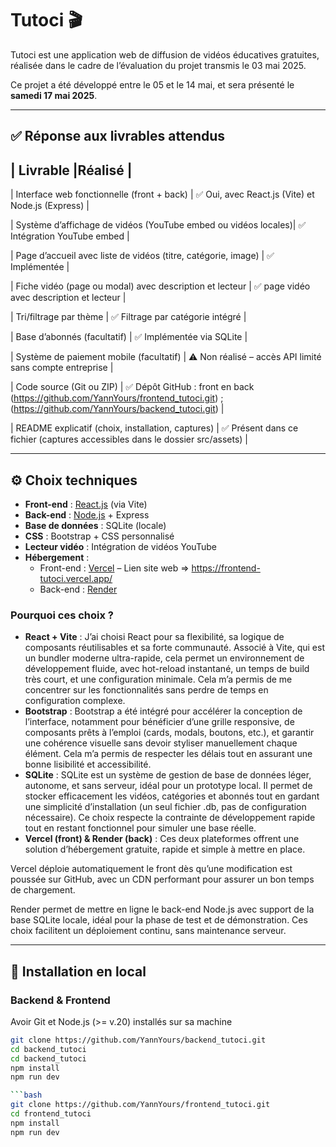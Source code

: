 # Tutoci 🎬

Tutoci est une application web de diffusion de vidéos éducatives gratuites, réalisée dans le cadre de l’évaluation du projet transmis le 03 mai 2025.

Ce projet a été développé entre le 05 et le 14 mai, et sera présenté le **samedi 17 mai 2025**.

---

## ✅ Réponse aux livrables attendus

| Livrable                                                       |Réalisé                                                                                                                                 |
----------------------------------------------------------------------------------------------------------------------------------------------------------------------------------------------------------
| Interface web fonctionnelle (front + back)                     | ✅ Oui, avec React.js (Vite) et Node.js (Express)                                                                                      |


| Système d’affichage de vidéos (YouTube embed ou vidéos locales)| ✅ Intégration YouTube embed                                                                                                           |


| Page d’accueil avec liste de vidéos (titre, catégorie, image)  | ✅ Implémentée               |


| Fiche vidéo (page ou modal) avec description et lecteur        | ✅ page vidéo avec description et lecteur                                                                                              |


| Tri/filtrage par thème                                         | ✅ Filtrage par catégorie intégré                                                                                                      |


| Base d’abonnés (facultatif)                                    | ✅ Implémentée via SQLite                                                                                                              |


| Système de paiement mobile (facultatif)                        | ⚠️ Non réalisé – accès API limité sans compte entreprise                                                                               |


| Code source (Git ou ZIP)                                       | ✅ Dépôt GitHub : front en back (https://github.com/YannYours/frontend_tutoci.git) ; (https://github.com/YannYours/backend_tutoci.git) |


| README explicatif (choix, installation, captures)              | ✅ Présent dans ce fichier (captures accessibles dans le dossier src/assets)                                                           |

---

## ⚙️ Choix techniques

- **Front-end** : [React.js](https://react.dev/) (via Vite)  
- **Back-end** : [Node.js](https://nodejs.org/) + Express  
- **Base de données** : SQLite (locale)  
- **CSS** : Bootstrap + CSS personnalisé  
- **Lecteur vidéo** : Intégration de vidéos YouTube  
- **Hébergement** :  
  - Front-end : [Vercel](https://vercel.com/) – Lien site web => https://frontend-tutoci.vercel.app/  
  - Back-end : [Render](https://render.com/) 

### Pourquoi ces choix ?

- **React + Vite** : J’ai choisi React pour sa flexibilité, sa logique de composants réutilisables et sa forte communauté. Associé à Vite, qui est un bundler moderne ultra-rapide, cela permet un environnement de développement fluide, avec hot-reload instantané, un temps de build très court, et une configuration minimale. Cela m’a permis de me concentrer sur les fonctionnalités sans perdre de temps en configuration complexe. 
- **Bootstrap** : Bootstrap a été intégré pour accélérer la conception de l’interface, notamment pour bénéficier d’une grille responsive, de composants prêts à l’emploi (cards, modals, boutons, etc.), et garantir une cohérence visuelle sans devoir styliser manuellement chaque élément. Cela m’a permis de respecter les délais tout en assurant une bonne lisibilité et accessibilité. 
- **SQLite** : SQLite est un système de gestion de base de données léger, autonome, et sans serveur, idéal pour un prototype local. Il permet de stocker efficacement les vidéos, catégories et abonnés tout en gardant une simplicité d’installation (un seul fichier .db, pas de configuration nécessaire). Ce choix respecte la contrainte de développement rapide tout en restant fonctionnel pour simuler une base réelle.
- **Vercel (front) & Render (back)** : Ces deux plateformes offrent une solution d’hébergement gratuite, rapide et simple à mettre en place.

Vercel déploie automatiquement le front dès qu’une modification est poussée sur GitHub, avec un CDN performant pour assurer un bon temps de chargement.

Render permet de mettre en ligne le back-end Node.js avec support de la base SQLite locale, idéal pour la phase de test et de démonstration.
Ces choix facilitent un déploiement continu, sans maintenance serveur.

---

## 🚀 Installation en local

### Backend & Frontend
Avoir Git et Node.js (>= v.20) installés sur sa machine

```bash
git clone https://github.com/YannYours/backend_tutoci.git
cd backend_tutoci
cd backend_tutoci
npm install
npm run dev

```bash
git clone https://github.com/YannYours/frontend_tutoci.git
cd frontend_tutoci
npm install
npm run dev
